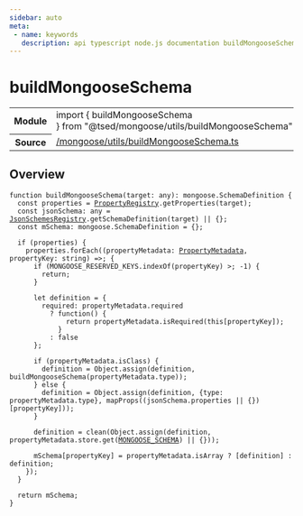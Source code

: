 ```yaml
---
sidebar: auto
meta:
 - name: keywords
   description: api typescript node.js documentation buildMongooseSchema function
---
```

# buildMongooseSchema <Badge text="Function" type="function"/>
<!-- Summary -->
<section class="symbol-info"><table class="is-full-width"><tbody><tr><th>Module</th><td><div class="lang-typescript"><span class="token keyword">import</span> { buildMongooseSchema }&nbsp;<span class="token keyword">from</span>&nbsp;<span class="token string">"@tsed/mongoose/utils/buildMongooseSchema"</span></div></td></tr><tr><th>Source</th><td><a href="https://github.com/Romakita/ts-express-decorators/blob/v4.30.1/src//mongoose/utils/buildMongooseSchema.ts#L0-L0">/mongoose/utils/buildMongooseSchema.ts</a></td></tr></tbody></table></section>

<!-- Overview -->
## Overview


<pre><code class="typescript-lang ">function <span class="token function">buildMongooseSchema</span><span class="token punctuation">(</span>target<span class="token punctuation">:</span> <span class="token keyword">any</span><span class="token punctuation">)</span><span class="token punctuation">:</span> mongoose.SchemaDefinition <span class="token punctuation">{</span>
  <span class="token keyword">const</span> properties<span class="token punctuation"> = </span><a href="/api/common/jsonschema/registries/PropertyRegistry.html"><span class="token">PropertyRegistry</span></a>.<span class="token function">getProperties</span><span class="token punctuation">(</span>target<span class="token punctuation">)</span><span class="token punctuation">;</span>
  <span class="token keyword">const</span> jsonSchema<span class="token punctuation">:</span> <span class="token keyword">any</span><span class="token punctuation"> = </span><a href="/api/common/jsonschema/registries/JsonSchemesRegistry.html"><span class="token">JsonSchemesRegistry</span></a>.<span class="token function">getSchemaDefinition</span><span class="token punctuation">(</span>target<span class="token punctuation">)</span> || <span class="token punctuation">{</span><span class="token punctuation">}</span><span class="token punctuation">;</span>
  <span class="token keyword">const</span> mSchema<span class="token punctuation">:</span> mongoose.SchemaDefinition<span class="token punctuation"> = </span><span class="token punctuation">{</span><span class="token punctuation">}</span><span class="token punctuation">;</span>

  if <span class="token punctuation">(</span>properties<span class="token punctuation">)</span> <span class="token punctuation">{</span>
    properties.<span class="token function">forEach</span><span class="token punctuation">(</span><span class="token punctuation">(</span>propertyMetadata<span class="token punctuation">:</span> <a href="/api/common/jsonschema/class/PropertyMetadata.html"><span class="token">PropertyMetadata</span></a><span class="token punctuation">,</span> propertyKey<span class="token punctuation">:</span> <span class="token keyword">string</span><span class="token punctuation">)</span> =&gt<span class="token punctuation">;</span> <span class="token punctuation">{</span>
      if <span class="token punctuation">(</span>MONGOOSE_RESERVED_KEYS.<span class="token function">indexOf</span><span class="token punctuation">(</span>propertyKey<span class="token punctuation">)</span> &gt<span class="token punctuation">;</span> -1<span class="token punctuation">)</span> <span class="token punctuation">{</span>
        return<span class="token punctuation">;</span>
      <span class="token punctuation">}</span>

      <span class="token keyword">let</span> definition<span class="token punctuation"> = </span><span class="token punctuation">{</span>
        required<span class="token punctuation">:</span> propertyMetadata.required
          ? <span class="token function">function</span><span class="token punctuation">(</span><span class="token punctuation">)</span> <span class="token punctuation">{</span>
              return propertyMetadata.<span class="token function">isRequired</span><span class="token punctuation">(</span>this<span class="token punctuation">[</span>propertyKey<span class="token punctuation">]</span><span class="token punctuation">)</span><span class="token punctuation">;</span>
            <span class="token punctuation">}</span>
          <span class="token punctuation">:</span> false
      <span class="token punctuation">}</span><span class="token punctuation">;</span>

      if <span class="token punctuation">(</span>propertyMetadata.isClass<span class="token punctuation">)</span> <span class="token punctuation">{</span>
        definition<span class="token punctuation"> = </span>Object.<span class="token function">assign</span><span class="token punctuation">(</span>definition<span class="token punctuation">,</span> <span class="token function">buildMongooseSchema</span><span class="token punctuation">(</span>propertyMetadata.type<span class="token punctuation">)</span><span class="token punctuation">)</span><span class="token punctuation">;</span>
      <span class="token punctuation">}</span> else <span class="token punctuation">{</span>
        definition<span class="token punctuation"> = </span>Object.<span class="token function">assign</span><span class="token punctuation">(</span>definition<span class="token punctuation">,</span> <span class="token punctuation">{</span>type<span class="token punctuation">:</span> propertyMetadata.type<span class="token punctuation">}</span><span class="token punctuation">,</span> <span class="token function">mapProps</span><span class="token punctuation">(</span><span class="token punctuation">(</span>jsonSchema.properties || <span class="token punctuation">{</span><span class="token punctuation">}</span><span class="token punctuation">)</span><span class="token punctuation">[</span>propertyKey<span class="token punctuation">]</span><span class="token punctuation">)</span><span class="token punctuation">)</span><span class="token punctuation">;</span>
      <span class="token punctuation">}</span>

      definition<span class="token punctuation"> = </span><span class="token function">clean</span><span class="token punctuation">(</span>Object.<span class="token function">assign</span><span class="token punctuation">(</span>definition<span class="token punctuation">,</span> propertyMetadata.store.<span class="token function">get</span><span class="token punctuation">(</span><a href="/api/mongoose/constants/MONGOOSE_SCHEMA.html"><span class="token">MONGOOSE_SCHEMA</span></a><span class="token punctuation">)</span> || <span class="token punctuation">{</span><span class="token punctuation">}</span><span class="token punctuation">)</span><span class="token punctuation">)</span><span class="token punctuation">;</span>

      mSchema<span class="token punctuation">[</span>propertyKey<span class="token punctuation">]</span><span class="token punctuation"> = </span>propertyMetadata.isArray ? <span class="token punctuation">[</span>definition<span class="token punctuation">]</span> <span class="token punctuation">:</span> definition<span class="token punctuation">;</span>
    <span class="token punctuation">}</span><span class="token punctuation">)</span><span class="token punctuation">;</span>
  <span class="token punctuation">}</span>

  return mSchema<span class="token punctuation">;</span>
<span class="token punctuation">}</span>
</code></pre>